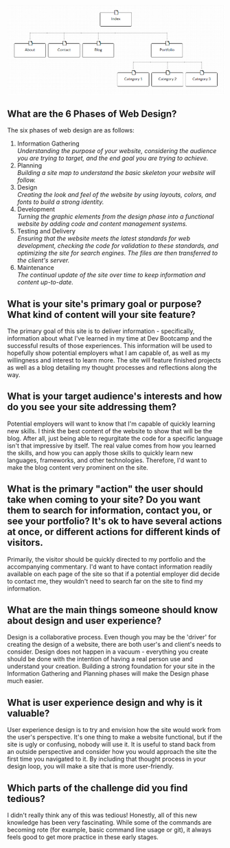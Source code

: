 ![Site Map](./site-map.png)

## What are the 6 Phases of Web Design?

The six phases of web design are as follows:

1.	Information Gathering  
	*Understanding the purpose of your website, considering the audience you are trying to target, and the end goal you are trying to achieve.*
2.	Planning  
	*Building a site map to understand the basic skeleton your website will follow.*
3.	Design  
	*Creating the look and feel of the website by using layouts, colors, and fonts to build a strong identity.*
4.	Development  
	*Turning the graphic elements from the design phase into a functional website by adding code and content management systems.*
5.	Testing and Delivery  
	*Ensuring that the website meets the latest standards for web development, checking the code for validation to these standards, and optimizing the site for search engines. The files are then transferred to the client's server.*
6.	Maintenance  
	*The continual update of the site over time to keep information and content up-to-date.*

## What is your site's primary goal or purpose? What kind of content will your site feature?

The primary goal of this site is to deliver information - specifically, information about what I've learned in my time at Dev Bootcamp and the successful results of those experiences. This information will be used to hopefully show potential employers what I am capable of, as well as my willingness and interest to learn more. The site will feature finished projects as well as a blog detailing my thought processes and reflections along the way.

## What is your target audience's interests and how do you see your site addressing them?

Potential employers will want to know that I'm capable of quickly learning new skills. I think the best content of the website to show that will be the blog. After all, just being able to regurgitate the code for a specific language isn't that impressive by itself. The real value comes from how you learned the skills, and how you can apply those skills to quickly learn new languages, frameworks, and other technologies. Therefore, I'd want to make the blog content very prominent on the site.

## What is the primary "action" the user should take when coming to your site? Do you want them to search for information, contact you, or see your portfolio? It's ok to have several actions at once, or different actions for different kinds of visitors.

Primarily, the visitor should be quickly directed to my portfolio and the accompanying commentary. I'd want to have contact information readily available on each page of the site so that if a potential employer did decide to contact me, they wouldn't need to search far on the site to find my information.

## What are the main things someone should know about design and user experience?

Design is a collaborative process. Even though you may be the 'driver' for creating the design of a website, there are both user's and client's needs to consider. Design does not happen in a vacuum - everything you create should be done with the intention of having a real person use and understand your creation. Building a strong foundation for your site in the Information Gathering and Planning phases will make the Design phase much easier.

## What is user experience design and why is it valuable? 

User experience design is to try and envision how the site would work from the user's perspective. It's one thing to make a website functional, but if the site is ugly or confusing, nobody will use it. It is useful to stand back from an outside perspective and consider how you would approach the site the first time you navigated to it. By including that thought process in your design loop, you will make a site that is more user-friendly.

## Which parts of the challenge did you find tedious?

I didn't really think any of this was tedious! Honestly, all of this new knowledge has been very fascinating. While some of the commands are becoming rote (for example, basic command line usage or git), it always feels good to get more practice in these early stages.